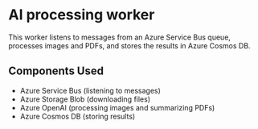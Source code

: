 # AI processing worker

This worker listens to messages from an Azure Service Bus queue, processes images and PDFs, and stores the results in Azure Cosmos DB.

## Components Used
- Azure Service Bus (listening to messages)
- Azure Storage Blob (downloading files)
- Azure OpenAI (processing images and summarizing PDFs)
- Azure Cosmos DB (storing results)
